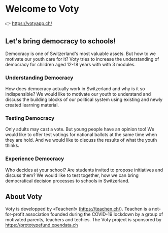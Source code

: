 # Welcome to Voty

👉 https://votyapp.ch/

## Let's bring democracy to schools!

Democracy is one of Switzerland's most valuable assets. But how to we motivate our youth care for it? Voty tries to increase the understanding of democracy for children aged 12-18 years with with 3 modules.

### Understanding Democracy

How does democracy actually work in Switzerland and why is it so indispensible? We would like to motivate our youth to understand and discuss the building blocks of our political system using existing and newly created learning material.

### Testing Democracy

Only adults may cast a vote. But young people have an opinion too! We would like to offer test votings for national ballots at the same time when they are hold. And we would like to discuss the results of what the youth thinks.

### Experience Democracy

Who decides at your school? Are students invited to propose initiatives and discuss them? We would like to test together, how we can bring democratical decision processes to schools in Switzerland.

## About Voty

Voty is developped by «Teachen!» (https://teachen.ch/). Teachen is a not-for-profit association founded during the COVID-19 lockdown by a group of motivated parents, teachers and techies. The Voty project is sponsored by https://prototypefund.opendata.ch

